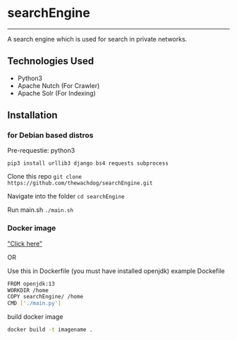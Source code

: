 # searchEngine

----
A search engine which is used for search in private networks.

## Technologies Used

- Python3
- Apache Nutch (For Crawler)
- Apache Solr (For Indexing)

## Installation

### for Debian based distros

Pre-requestie: python3

`
pip3 install urllib3 django bs4 requests subprocess
`

Clone this repo
`
git clone https://github.com/thewachdog/searchEngine.git
`

Navigate into the folder
`
cd searchEngine
`

Run main.sh
```./main.sh```

### Docker image

["Click here"](https://hub.docker.com/r/thewachdog/search-engine-final)

OR

Use this in Dockerfile (you must have installed openjdk)
example Dockefile

```bash
FROM openjdk:13
WORKDIR /home
COPY searchEngine/ /home
CMD ['./main.py']
```

build docker image

```bash
docker build -t imagename .
```
